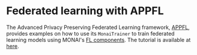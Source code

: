 # Federated learning with APPFL

The Advanced Privacy Preserving Federated Learning framework, [APPFL](https://github.com/APPFL/APPFL), provides examples on how to use its `MonaiTrainer` to train federated learning models using MONAI's [FL components](https://docs.monai.io/en/latest/fl.html). The tutorial is available at [here](https://appfl.ai/en/latest/tutorials/examples_monai.html).

